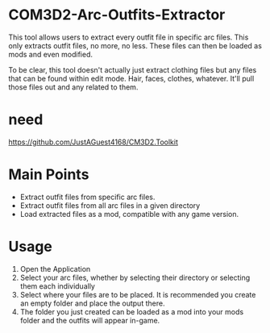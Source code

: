 # COM3D2-Arc-Outfits-Extractor
This tool allows users to extract every outfit file in specific arc files. This only extracts outfit files, no more, no less. These files can then be loaded as mods and even modified.

To be clear, this tool doesn't actually just extract clothing files but any files that can be found within edit mode. Hair, faces, clothes, whatever. It'll pull those files out and any related to them.

# need

https://github.com/JustAGuest4168/CM3D2.Toolkit

# Main Points #
- Extract outfit files from specific arc files.
- Extract outfit files from all arc files in a given directory
- Load extracted files as a mod, compatible with any game version.

# Usage #
1. Open the Application
2. Select your arc files, whether by selecting their directory or selecting them each individually
3. Select where your files are to be placed. It is recommended you create an empty folder and place the output there.
4. The folder you just created can be loaded as a mod into your mods folder and the outfits will appear in-game.
